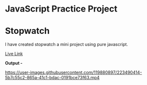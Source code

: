 # JavaScript Practice Project

# Stopwatch

I have created stopwatch a mini project using pure javascript.

[Live Link](https://rafeahmad-jsproject-stopwatch.netlify.app/)

**Output -**

https://user-images.githubusercontent.com/119880897/223490414-5b7c55c2-865a-41c1-bdac-0191bce73f63.mp4




